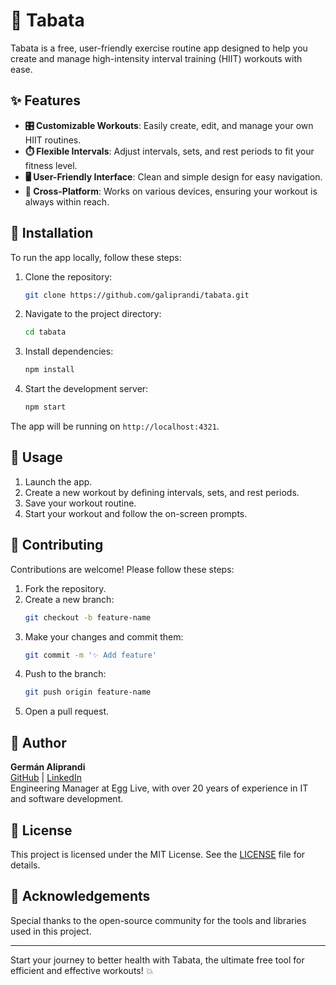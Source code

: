 # 💪 Tabata

Tabata is a free, user-friendly exercise routine app designed to help you create and manage high-intensity interval training (HIIT) workouts with ease.

## ✨ Features

- **🎛️ Customizable Workouts**: Easily create, edit, and manage your own HIIT routines.
- **⏱️ Flexible Intervals**: Adjust intervals, sets, and rest periods to fit your fitness level.
- **🖥️ User-Friendly Interface**: Clean and simple design for easy navigation.
- **📱 Cross-Platform**: Works on various devices, ensuring your workout is always within reach.

## 🚀 Installation

To run the app locally, follow these steps:

1. Clone the repository:
    ```bash
    git clone https://github.com/galiprandi/tabata.git
    ```
2. Navigate to the project directory:
    ```bash
    cd tabata
    ```
3. Install dependencies:
    ```bash
    npm install
    ```
4. Start the development server:
    ```bash
    npm start
    ```

The app will be running on `http://localhost:4321`.

## 🎯 Usage

1. Launch the app.
2. Create a new workout by defining intervals, sets, and rest periods.
3. Save your workout routine.
4. Start your workout and follow the on-screen prompts.

## 🤝 Contributing

Contributions are welcome! Please follow these steps:

1. Fork the repository.
2. Create a new branch:
    ```bash
    git checkout -b feature-name
    ```
3. Make your changes and commit them:
    ```bash
    git commit -m '✨ Add feature'
    ```
4. Push to the branch:
    ```bash
    git push origin feature-name
    ```
5. Open a pull request.

## 👤 Author

**Germán Aliprandi**  
[GitHub](https://github.com/galiprandi) | [LinkedIn](https://www.linkedin.com/in/galiprandi)  
Engineering Manager at Egg Live, with over 20 years of experience in IT and software development.

## 📜 License

This project is licensed under the MIT License. See the [LICENSE](LICENSE) file for details.

## 🙏 Acknowledgements

Special thanks to the open-source community for the tools and libraries used in this project.

---

Start your journey to better health with Tabata, the ultimate free tool for efficient and effective workouts! 💥
